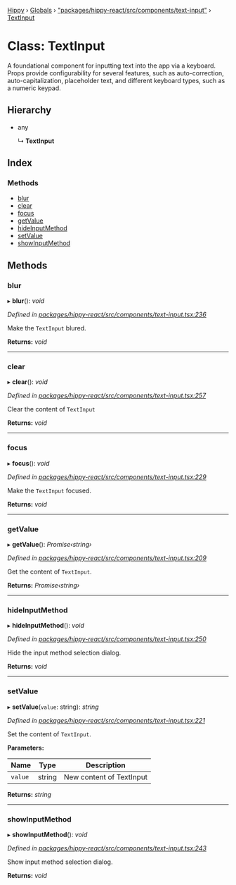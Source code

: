 [Hippy](../README.md) › [Globals](../globals.md) › ["packages/hippy-react/src/components/text-input"](../modules/_packages_hippy_react_src_components_text_input_.md) › [TextInput](_packages_hippy_react_src_components_text_input_.textinput.md)

# Class: TextInput

A foundational component for inputting text into the app via a keyboard. Props provide
configurability for several features, such as auto-correction, auto-capitalization,
placeholder text, and different keyboard types, such as a numeric keypad.

## Hierarchy

* any

  ↳ **TextInput**

## Index

### Methods

* [blur](_packages_hippy_react_src_components_text_input_.textinput.md#blur)
* [clear](_packages_hippy_react_src_components_text_input_.textinput.md#clear)
* [focus](_packages_hippy_react_src_components_text_input_.textinput.md#focus)
* [getValue](_packages_hippy_react_src_components_text_input_.textinput.md#getvalue)
* [hideInputMethod](_packages_hippy_react_src_components_text_input_.textinput.md#hideinputmethod)
* [setValue](_packages_hippy_react_src_components_text_input_.textinput.md#setvalue)
* [showInputMethod](_packages_hippy_react_src_components_text_input_.textinput.md#showinputmethod)

## Methods

###  blur

▸ **blur**(): *void*

*Defined in [packages/hippy-react/src/components/text-input.tsx:236](https://github.com/jeromehan/Hippy/blob/6216275/packages/hippy-react/src/components/text-input.tsx#L236)*

Make the `TextInput` blured.

**Returns:** *void*

___

###  clear

▸ **clear**(): *void*

*Defined in [packages/hippy-react/src/components/text-input.tsx:257](https://github.com/jeromehan/Hippy/blob/6216275/packages/hippy-react/src/components/text-input.tsx#L257)*

Clear the content of `TextInput`

**Returns:** *void*

___

###  focus

▸ **focus**(): *void*

*Defined in [packages/hippy-react/src/components/text-input.tsx:229](https://github.com/jeromehan/Hippy/blob/6216275/packages/hippy-react/src/components/text-input.tsx#L229)*

Make the `TextInput` focused.

**Returns:** *void*

___

###  getValue

▸ **getValue**(): *Promise‹string›*

*Defined in [packages/hippy-react/src/components/text-input.tsx:209](https://github.com/jeromehan/Hippy/blob/6216275/packages/hippy-react/src/components/text-input.tsx#L209)*

Get the content of `TextInput`.

**Returns:** *Promise‹string›*

___

###  hideInputMethod

▸ **hideInputMethod**(): *void*

*Defined in [packages/hippy-react/src/components/text-input.tsx:250](https://github.com/jeromehan/Hippy/blob/6216275/packages/hippy-react/src/components/text-input.tsx#L250)*

Hide the input method selection dialog.

**Returns:** *void*

___

###  setValue

▸ **setValue**(`value`: string): *string*

*Defined in [packages/hippy-react/src/components/text-input.tsx:221](https://github.com/jeromehan/Hippy/blob/6216275/packages/hippy-react/src/components/text-input.tsx#L221)*

Set the content of `TextInput`.

**Parameters:**

Name | Type | Description |
------ | ------ | ------ |
`value` | string | New content of TextInput |

**Returns:** *string*

___

###  showInputMethod

▸ **showInputMethod**(): *void*

*Defined in [packages/hippy-react/src/components/text-input.tsx:243](https://github.com/jeromehan/Hippy/blob/6216275/packages/hippy-react/src/components/text-input.tsx#L243)*

Show input method selection dialog.

**Returns:** *void*
